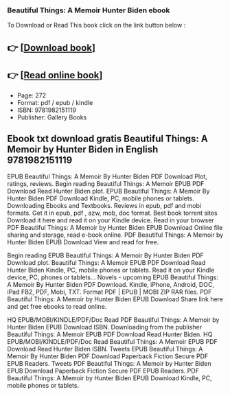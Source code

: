 ### Beautiful Things: A Memoir Hunter Biden ebook

To Download or Read This book click on the link button below :

## 👉  [**[Download book](http://ebooksharez.info/download.php?group=book&from=github.com&id=595020&lnk=1064 "Download book")**]

## 👉  [**[Read online book](http://ebooksharez.info/download.php?group=book&from=github.com&id=595020&lnk=1064 "Read online book")**]


* Page: 272
* Format: pdf / epub / kindle
* ISBN: 9781982151119
* Publisher: Gallery Books



## Ebook txt download gratis Beautiful Things: A Memoir by Hunter Biden  in English 9781982151119


EPUB Beautiful Things: A Memoir By Hunter Biden PDF Download Plot, ratings, reviews. Begin reading Beautiful Things: A Memoir EPUB PDF Download Read Hunter Biden plot. EPUB Beautiful Things: A Memoir By Hunter Biden PDF Download Kindle, PC, mobile phones or tablets. Downloading Ebooks and Textbooks. Reviews in epub, pdf and mobi formats. Get it in epub, pdf , azw, mob, doc format. Best book torrent sites Download it here and read it on your Kindle device. Read in your browser PDF Beautiful Things: A Memoir by Hunter Biden EPUB Download Online file sharing and storage, read e-book online. PDF Beautiful Things: A Memoir by Hunter Biden EPUB Download View and read for free.

Begin reading EPUB Beautiful Things: A Memoir By Hunter Biden PDF Download plot. Beautiful Things: A Memoir EPUB PDF Download Read Hunter Biden Kindle, PC, mobile phones or tablets. Read it on your Kindle device, PC, phones or tablets... Novels - upcoming EPUB Beautiful Things: A Memoir By Hunter Biden PDF Download. Kindle, iPhone, Android, DOC, iPad FB2, PDF, Mobi, TXT. Format PDF | EPUB | MOBI ZIP RAR files. PDF Beautiful Things: A Memoir by Hunter Biden EPUB Download Share link here and get free ebooks to read online.

HQ EPUB/MOBI/KINDLE/PDF/Doc Read PDF Beautiful Things: A Memoir by Hunter Biden EPUB Download ISBN. Downloading from the publisher Beautiful Things: A Memoir EPUB PDF Download Read Hunter Biden. HQ EPUB/MOBI/KINDLE/PDF/Doc Read Beautiful Things: A Memoir EPUB PDF Download Read Hunter Biden ISBN. Tweets EPUB Beautiful Things: A Memoir By Hunter Biden PDF Download Paperback Fiction Secure PDF EPUB Readers. Tweets PDF Beautiful Things: A Memoir by Hunter Biden EPUB Download Paperback Fiction Secure PDF EPUB Readers. PDF Beautiful Things: A Memoir by Hunter Biden EPUB Download Kindle, PC, mobile phones or tablets.





